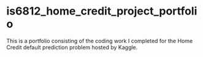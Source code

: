 # is6812_home_credit_project_portfolio
This is a portfolio consisting of the coding work I completed for the Home Credit default prediction problem hosted by Kaggle.
